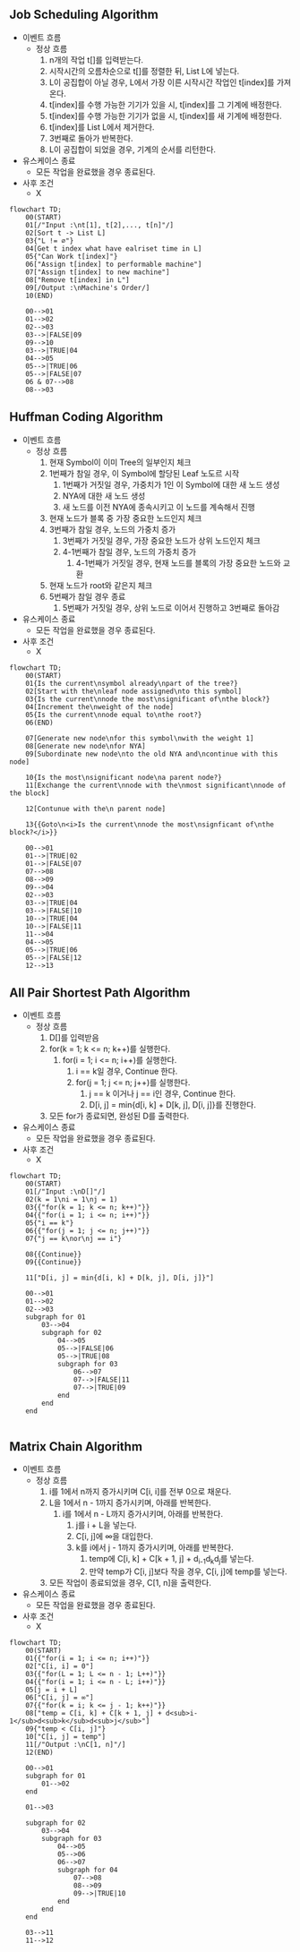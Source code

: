 ## Job Scheduling Algorithm

- 이벤트 흐름
  - 정상 흐름
    1. n개의 작업 t[]를 입력받는다.
    2. 시작시간의 오름차순으로 t[]를 정렬한 뒤, List L에 넣는다.
    3. L이 공집합이 아닐 경우, L에서 가장 이른 시작시간 작업인 t[index]를 가져온다.
    4. t[index]를 수행 가능한 기기가 있을 시, t[index]를 그 기계에 배정한다.
    5. t[index]를 수행 가능한 기기가 없을 시, t[index]를 새 기계에 배정한다.
    6. t[index]를 List L에서 제거한다.
    7. 3번째로 돌아가 반복한다.
    8. L이 공집합이 되었을 경우, 기계의 순서를 리턴한다.
- 유스케이스 종료
  - 모든 작업을 완료했을 경우 종료된다.
- 사후 조건
  - X

```mermaid
flowchart TD;
	00(START)
	01[/"Input :\nt[1], t[2],..., t[n]"/]
	02[Sort t -> List L]
	03{"L != ∅"}
	04[Get t index what have ealriset time in L]
	05{"Can Work t[index]"}
	06["Assign t[index] to performable machine"]
	07["Assign t[index] to new machine"]
	08["Remove t[index] in L"]
	09[/Output :\nMachine's Order/]
	10(END)
	
	00-->01
	01-->02
	02-->03
	03-->|FALSE|09
	09-->10
	03-->|TRUE|04
	04-->05
	05-->|TRUE|06
	05-->|FALSE|07
	06 & 07-->08
	08-->03
```

## Huffman Coding Algorithm

- 이벤트 흐름
  - 정상 흐름
    1. 현재 Symbol이 이미 Tree의 일부인지 체크
    2. 1번째가 참일 경우, 이 Symbol에 할당된 Leaf 노도르 시작
       1. 1번째가 거짓일 경우, 가중치가 1인 이 Symbol에 대한 새 노드 생성
       2. NYA에 대한 새 노드 생성
       3. 새 노드를 이전 NYA에 종속시키고 이 노드를 계속해서 진행
    3. 현재 노드가 블록 중 가장 중요한 노드인지 체크
    4. 3번째가 참일 경우, 노드의 가중치 증가
       1. 3번째가 거짓일 경우, 가장 중요한 노드가 상위 노드인지 체크
       2. 4-1번째가 참일 경우, 노드의 가중치 증가
          1. 4-1번째가 거짓일 경우, 현재 노드를 블록의 가장 중요한 노드와 교환
    5. 현재 노드가 root와 같은지 체크
    6. 5번째가 참일 경우 종료
       1. 5번째가 거짓일 경우, 상위 노드로 이어서 진행하고 3번째로 돌아감
- 유스케이스 종료
  - 모든 작업을 완료했을 경우 종료된다.
- 사후 조건
  - X

```mermaid
flowchart TD;
	00(START)
	01{Is the current\nsymbol already\npart of the tree?}
	02[Start with the\nleaf node assigned\nto this symbol]
	03{Is the current\nnode the most\nsignificant of\nthe block?}
	04[Increment the\nweight of the node]
	05{Is the current\nnode equal to\nthe root?}
	06(END)
	
	07[Generate new node\nfor this symbol\nwith the weight 1]
	08[Generate new node\nfor NYA]
	09[Subordinate new node\nto the old NYA and\ncontinue with this node]
	
	10{Is the most\nsignificant node\na parent node?}
	11[Exchange the current\nnode with the\nmost significant\nnode of the block]
	
	12[Contunue with the\n parent node]
	
	13{{Goto\n<i>Is the current\nnode the most\nsignficant of\nthe block?</i>}}
	
	00-->01
	01-->|TRUE|02
	01-->|FALSE|07
	07-->08
	08-->09
	09-->04
	02-->03
	03-->|TRUE|04
	03-->|FALSE|10
	10-->|TRUE|04
	10-->|FALSE|11
	11-->04
	04-->05
	05-->|TRUE|06
	05-->|FALSE|12
	12-->13
```

## All Pair Shortest Path Algorithm

- 이벤트 흐름
  - 정상 흐름
    1. D[]를 입력받음
    2. for(k = 1; k <= n; k++)를 실행한다.
       1. for(i = 1; i <= n; i++)를 실행한다.
          1. i == k일 경우, Continue 한다.
          2. for(j = 1; j <= n; j++)를 실행한다.
             1. j == k 이거나 j == i인 경우, Continue 한다.
             2. D[i, j] = min{d[i, k] + D[k, j], D[i, j]}를 진행한다.
    3. 모든 for가 종료되면, 완성된 D를 출력한다.
- 유스케이스 종료
  - 모든 작업을 완료했을 경우 종료된다.
- 사후 조건
  - X

```mermaid
flowchart TD;
	00(START)
	01[/"Input :\nD[]"/]
	02(k = 1\ni = 1\nj = 1)
	03{{"for(k = 1; k <= n; k++)"}}
	04{{"for(i = 1; i <= n; i++)"}}
	05{"i == k"}
	06{{"for(j = 1; j <= n; j++)"}}
	07{"j == k\nor\nj == i"}
	
	08{{Continue}}
	09{{Continue}}
	
	11["D[i, j] = min{d[i, k] + D[k, j], D[i, j]}"]
	
	00-->01
	01-->02
	02-->03
	subgraph for 01
		03-->04
		subgraph for 02
			04-->05
			05-->|FALSE|06
			05-->|TRUE|08
			subgraph for 03
				06-->07
				07-->|FALSE|11
				07-->|TRUE|09
			end
		end
	end
	
```

## Matrix Chain Algorithm

- 이벤트 흐름
  - 정상 흐름
    1. i를 1에서 n까지 증가시키며 C[i, i]를 전부 0으로 채운다.
    2. L을 1에서 n - 1까지 증가시키며, 아래를 반복한다.
       1. i를 1에서 n - L까지 증가시키며, 아래를 반복한다.
          1. j를 i + L을 넣는다.
          2. C[i, j]에 ∞을 대입한다.
          3. k를 i에서 j - 1까지 증가시키며, 아래를 반복한다.
             1. temp에 C[i, k] + C[k + 1, j] + d<sub>i-1</sub>d<sub>k</sub>d<sub>j</sub>를 넣는다.
             2. 만약 temp가 C[i, j]보다 작을 경우, C[i, j]에 temp를 넣는다.
    3. 모든 작업이 종료되었을 경우, C[1, n]을 출력한다.
- 유스케이스 종료
  - 모든 작업을 완료했을 경우 종료된다.
- 사후 조건
  - X

```mermaid
flowchart TD;
	00(START)
	01{{"for(i = 1; i <= n; i++)"}}
	02["C[i, i] = 0"]
	03{{"for(L = 1; L <= n - 1; L++)"}}
	04{{"for(i = 1; i <= n - L; i++)"}}
	05[j = i + L]
	06["C[i, j] = ∞"]
	07{{"for(k = i; k <= j - 1; k++)"}}
	08["temp = C[i, k] + C[k + 1, j] + d<sub>i-1</sub>d<sub>k</sub>d<sub>j</sub>"]
	09{"temp < C[i, j]"}
	10["C[i, j] = temp"]
	11[/"Output :\nC[1, n]"/]
	12(END)
	
	00-->01
	subgraph for 01
		01-->02
	end
	
	01-->03
	
	subgraph for 02
		03-->04
		subgraph for 03
			04-->05
			05-->06
			06-->07
			subgraph for 04
				07-->08
				08-->09
				09-->|TRUE|10
			end
		end
	end
	
	03-->11
	11-->12
```

